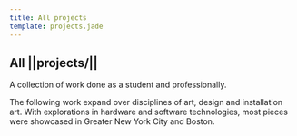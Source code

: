 ```yaml
---
title: All projects
template: projects.jade
---
```

## All ||projects/||

A collection of work done as a student and professionally.

The following work expand over disciplines of art, design and installation art. With explorations in hardware and software technologies, most pieces were showcased in Greater New York City and Boston.
